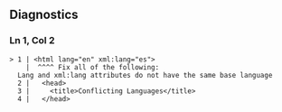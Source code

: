 ## Diagnostics
### Ln 1, Col 2
```marko
> 1 | <html lang="en" xml:lang="es">
    |  ^^^^ Fix all of the following:
  Lang and xml:lang attributes do not have the same base language
  2 |   <head>
  3 |     <title>Conflicting Languages</title>
  4 |   </head>
```

